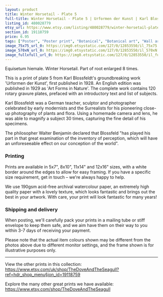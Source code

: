 ```yaml
---
layout: product
title: Winter Horsetail - Plate 5 
full-title: Winter Horsetail - Plate 5 | Urformen der Kunst | Karl Blossfeldt | Botanical print, wall art, room decor, black & white, sepia, vintage
listing_id: 480028779
etsy_url: https://www.etsy.com/listing/480028779/winter-horsetail-plate-5-urformen-der?utm_source=thedoveandtheseagull&utm_medium=api&utm_campaign=api
section_id: 19118759
price: 6.95
tags: ["Poster", "Poster print", "Botanical", "Botanical art", "Wall art", "Botanical poster", "Photograph", "Vintage", "Black and white", "Sepia", "Minimal", "Fern", "High quality print"]
image_75x75_url_0: https://img0.etsystatic.com/127/0/12853550/il_75x75.1046667252_tebd.jpg
image_570xN_url_0: https://img0.etsystatic.com/127/0/12853550/il_570xN.1046667252_tebd.jpg
image_fullxfull_url_0: https://img0.etsystatic.com/127/0/12853550/il_fullxfull.1046667252_tebd.jpg
---
```

Equisetum hiemale. Winter Horsetail. Part of root enlarged 8 times.

This is a print of plate 5 from Karl Blossfeldt&#39;s groundbreaking work &#39;Urformen der Kunst&#39;, first published in 1928. An English edition was published in 1929 as &#39;Art Forms in Nature&#39;. The complete work contains 120 rotary gravure plates, prefaced with an introductory text and list of subjects.

Karl Blossfeldt was a German teacher, sculptor and photographer celebrated by early modernists and the Surrealists for his pioneering close-up photography of plants and flora. Using a homemade camera and lens, he was able to magnify a subject 30 times, capturing the fine detail of his specimens.

The philosopher Walter Benjamin declared that Blossfeld &quot;has played his part in that great examination of the inventory of perception, which will have an unforeseeable effect on our conception of the world&quot;. 

### Printing

Prints are available in 5x7&quot;, 8x10&quot;, 11x14&quot; and 12x16&quot; sizes, with a white border around the edges to allow for easy framing. If you have a specific size requirement, get in touch – we&#39;re always happy to help.

We use 190gsm acid-free archival watercolour paper, an extremely high quality paper with a lovely texture, which looks fantastic and brings out the best in your artwork. With care, your print will look fantastic for many years!

### Shipping and delivery

When posting, we&#39;ll carefully pack your prints in a mailing tube or stiff envelope to keep them safe, and we aim have them on their way to you within 3-7 days of receiving your payment.

Please note that the actual item colours shown may be different from the photos above due to different monitor settings, and the frame shown is for illustrative purposes only.

---

View the other prints in this collection: https://www.etsy.com/uk/shop/TheDoveAndTheSeagull?ref=hdr_shop_menu§ion_id=19118759

Explore the many other great prints we have available: https://www.etsy.com/shop/TheDoveAndTheSeagull
